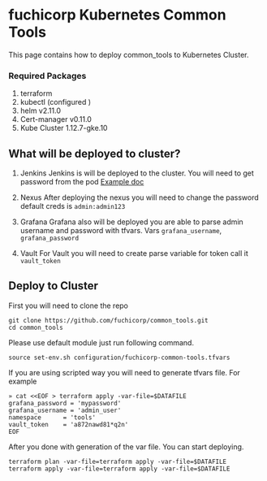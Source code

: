 # fuchicorp Kubernetes Common Tools
This page contains how to deploy  common_tools to Kubernetes  Cluster.

### Required Packages
1. terraform
2. kubectl (configured )
3. helm v2.11.0
3. Cert-manager v0.11.0
4. Kube Cluster 1.12.7-gke.10

## What will be deployed to cluster?
1. Jenkins
Jenkins is will be deployed to the cluster. You will need to get password from the pod [Example doc](https://stackoverflow.com/questions/40570173/installing-jenkins-the-first-time-and-do-not-know-the-default-user-name)

2. Nexus
After deploying the nexus you will need to change the password default creds is  `admin:admin123`

4. Grafana
Grafana also will be deployed you are able to parse admin username and password with tfvars. Vars `grafana_username`, `grafana_password`

6. Vault
For Vault you will need to create parse variable for token call it `vault_token`


## Deploy to Cluster
First you will need to clone the repo
```
git clone https://github.com/fuchicorp/common_tools.git
cd common_tools
```

Please use default  module just run following command.
```
source set-env.sh configuration/fuchicorp-common-tools.tfvars
```

If you are using scripted way you will need to generate tfvars file. For example

```
» cat <<EOF > terraform apply -var-file=$DATAFILE                                                                     
grafana_password = 'mypassword'
grafana_username = 'admin_user'
namespace      = 'tools'
vault_token    = 'a872nawd81*q2n'
EOF
```

After you done with generation of the var file. You can start deploying.
```
terraform plan -var-file=terraform apply -var-file=$DATAFILE    
terraform apply -var-file=terraform apply -var-file=$DATAFILE
```